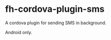 fh-cordova-plugin-sms
=====================

A cordova plugin for sending SMS in background. 

Android only.
